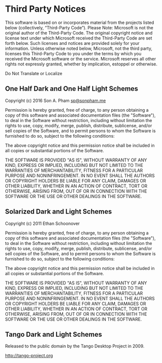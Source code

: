 Third Party Notices
===================
This software is based on or incorporates material from the projects listed below (collectively, “Third-Party Code”). Please Note: Microsoft is not the original author of the Third-Party Code. The original copyright notice and license text under which Microsoft received the Third-Party Code are set forth below. Such licenses and notices are provided solely for your information. Unless otherwise noted below, Microsoft, not the third party, licenses this Third-Party Code to you under the terms by which you received the Microsoft software or the service. Microsoft reserves all other rights not expressly granted, whether by implication, estoppel or otherwise.

Do Not Translate or Localize


One Half Dark and One Half Light Schemes
----------------------------------------

Copyright (c) 2016 Son A. Pham <sp@sonpham.me>

Permission is hereby granted, free of charge, to any person obtaining a copy
of this software and associated documentation files (the "Software"), to deal
in the Software without restriction, including without limitation the rights
to use, copy, modify, merge, publish, distribute, sublicense, and/or sell
copies of the Software, and to permit persons to whom the Software is
furnished to do so, subject to the following conditions:

The above copyright notice and this permission notice shall be included in all
copies or substantial portions of the Software.

THE SOFTWARE IS PROVIDED "AS IS", WITHOUT WARRANTY OF ANY KIND, EXPRESS OR
IMPLIED, INCLUDING BUT NOT LIMITED TO THE WARRANTIES OF MERCHANTABILITY,
FITNESS FOR A PARTICULAR PURPOSE AND NONINFRINGEMENT. IN NO EVENT SHALL THE
AUTHORS OR COPYRIGHT HOLDERS BE LIABLE FOR ANY CLAIM, DAMAGES OR OTHER
LIABILITY, WHETHER IN AN ACTION OF CONTRACT, TORT OR OTHERWISE, ARISING FROM,
OUT OF OR IN CONNECTION WITH THE SOFTWARE OR THE USE OR OTHER DEALINGS IN THE
SOFTWARE.

Solarized Dark and Light Schemes
--------------------------------
Copyright (c) 2011 Ethan Schoonover

Permission is hereby granted, free of charge, to any person obtaining a copy
of this software and associated documentation files (the "Software"), to deal
in the Software without restriction, including without limitation the rights
to use, copy, modify, merge, publish, distribute, sublicense, and/or sell
copies of the Software, and to permit persons to whom the Software is
furnished to do so, subject to the following conditions:

The above copyright notice and this permission notice shall be included in
all copies or substantial portions of the Software.

THE SOFTWARE IS PROVIDED "AS IS", WITHOUT WARRANTY OF ANY KIND, EXPRESS OR
IMPLIED, INCLUDING BUT NOT LIMITED TO THE WARRANTIES OF MERCHANTABILITY,
FITNESS FOR A PARTICULAR PURPOSE AND NONINFRINGEMENT. IN NO EVENT SHALL THE
AUTHORS OR COPYRIGHT HOLDERS BE LIABLE FOR ANY CLAIM, DAMAGES OR OTHER
LIABILITY, WHETHER IN AN ACTION OF CONTRACT, TORT OR OTHERWISE, ARISING FROM,
OUT OF OR IN CONNECTION WITH THE SOFTWARE OR THE USE OR OTHER DEALINGS IN
THE SOFTWARE.

Tango Dark and Light Schemes
----------------------------
Released to the public domain by the Tango Desktop Project in 2009.

http://tango-project.org
